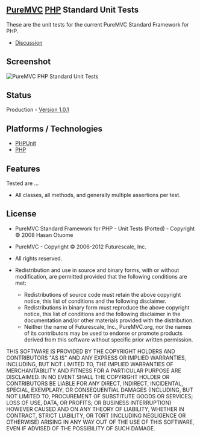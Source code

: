 ## [PureMVC](http://puremvc.github.com/) [PHP](https://github.com/PureMVC/puremvc-php-standard-framework/wiki) Standard Unit Tests
These are the unit tests for the current PureMVC Standard Framework for PHP.

* [Discussion](http://forums.puremvc.org/index.php?board=78.0)

## Screenshot
![PureMVC PHP Standard Unit Tests](http://puremvc.org/pages/images/screenshots/PureMVC-Shot-PHP-Std-UnitTests.png)

## Status
Production - [Version 1.0.1](https://github.com/PureMVC/puremvc-php-standard-unittests/blob/master/VERSION)

## Platforms / Technologies
* [PHPUnit](https://github.com/sebastianbergmann/phpunit)
* [PHP](http://en.wikipedia.org/wiki/PHP)

## Features 
Tested are ...
* All classes, all methods, and generally multiple assertions per test. 

## License
* PureMVC Standard Framework for PHP - Unit Tests (Ported) - Copyright © 2008 Hasan Otuome 
* PureMVC - Copyright © 2006-2012 Futurescale, Inc.
* All rights reserved.

* Redistribution and use in source and binary forms, with or without modification, are permitted provided that the following conditions are met:

  * Redistributions of source code must retain the above copyright notice, this list of conditions and the following disclaimer.
  * Redistributions in binary form must reproduce the above copyright notice, this list of conditions and the following disclaimer in the documentation and/or other materials provided with the distribution.
  * Neither the name of Futurescale, Inc., PureMVC.org, nor the names of its contributors may be used to endorse or promote products derived from this software without specific prior written permission.

THIS SOFTWARE IS PROVIDED BY THE COPYRIGHT HOLDERS AND CONTRIBUTORS "AS IS" AND ANY EXPRESS OR IMPLIED WARRANTIES, INCLUDING, BUT NOT LIMITED TO, THE IMPLIED WARRANTIES OF MERCHANTABILITY AND FITNESS FOR A PARTICULAR PURPOSE ARE DISCLAIMED. IN NO EVENT SHALL THE COPYRIGHT HOLDER OR CONTRIBUTORS BE LIABLE FOR ANY DIRECT, INDIRECT, INCIDENTAL, SPECIAL, EXEMPLARY, OR CONSEQUENTIAL DAMAGES (INCLUDING, BUT NOT LIMITED TO, PROCUREMENT OF SUBSTITUTE GOODS OR SERVICES; LOSS OF USE, DATA, OR PROFITS; OR BUSINESS INTERRUPTION) HOWEVER CAUSED AND ON ANY THEORY OF LIABILITY, WHETHER IN CONTRACT, STRICT LIABILITY, OR TORT (INCLUDING NEGLIGENCE OR OTHERWISE) ARISING IN ANY WAY OUT OF THE USE OF THIS SOFTWARE, EVEN IF ADVISED OF THE POSSIBILITY OF SUCH DAMAGE.